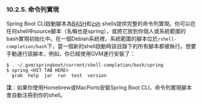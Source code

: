 ### 10.2.5. 命令列實現

Spring Boot CLI啟動腳本為[BASH](http://en.wikipedia.org/wiki/Bash_%28Unix_shell%29)和[zsh](http://en.wikipedia.org/wiki/Zsh) shells提供完整的命令列實現。你可以在任何shell中source腳本（名稱也是spring），或將它放到你個人或系統範圍的bash實現初始化中。在一個Debian系統裡，系統範圍的腳本位於`/shell-completion/bash`下，當一個新的shell啟動時該目錄下的所有腳本都被執行。想要手動運行該腳本，例如，你已經使用GVM進行安裝了：
```shell
$ . ~/.gvm/springboot/current/shell-completion/bash/spring
$ spring <HIT TAB HERE>
  grab  help  jar  run  test  version
```

**注**：如果你使用Homebrew或MacPorts安裝Spring Boot CLI，命令列實現腳本會自動注冊到你的shell。
